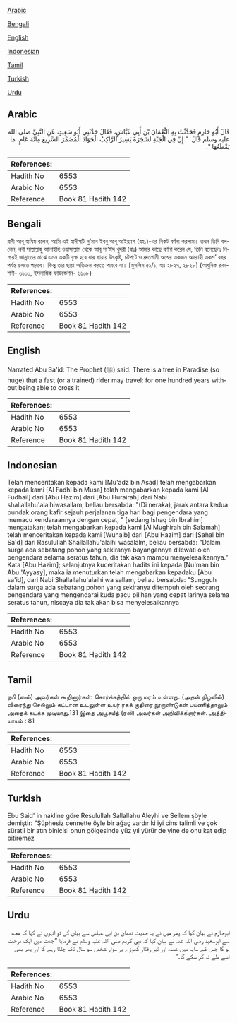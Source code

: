 [Arabic](#arabic)

[Bengali](#bengali)

[English](#english)

[Indonesian](#indonesian)

[Tamil](#tamil)

[Turkish](#turkish)

[Urdu](#urdu)

## Arabic


<div dir="rtl" lang="ar" style={{fontSize:'larger',backgroundColor:'#f8f9fa',padding:20}}>
قَالَ أَبُو حَازِمٍ فَحَدَّثْتُ بِهِ النُّعْمَانَ بْنَ أَبِي عَيَّاشٍ، فَقَالَ حَدَّثَنِي أَبُو سَعِيدٍ، عَنِ النَّبِيِّ صلى الله عليه وسلم قَالَ ‏ "‏ إِنَّ فِي الْجَنَّةِ لَشَجَرَةً يَسِيرُ الرَّاكِبُ الْجَوَادَ الْمُضَمَّرَ السَّرِيعَ مِائَةَ عَامٍ، مَا يَقْطَعُهَا ‏"‏‏.‏
</div>
<div style={{backgroundColor:'#f8f9fa',padding:20, marginBottom: 10}}><table> <thead> <tr> <th>References:</th> <th></th> </tr> </thead> <tbody><tr><td>Hadith No</td><td>6553</td></tr><tr><td>Arabic No</td><td>6553</td></tr><tr><td>Reference</td><td>Book 81 Hadith 142</td></tr></tbody></table></div>

## Bengali


<div dir="ltr" lang="bn" style={{fontSize:'larger',backgroundColor:'#f8f9fa',padding:20}}>
রাবী আবূ হাযিম বলেন, আমি এই হাদীসটি নু’মান ইবনু আবূ আইয়্যাশ (রহ.)-এর নিকট বর্ণনা করলাম। তখন তিনি বললেন, নবী সাল্লাল্লাহু আলাইহি ওয়াসাল্লাম থেকে আবূ সা‘ঈদ খুদরী (রাঃ) আমার কাছে বর্ণনা করেন যে, তিনি বলেছেনঃ নিশ্চয়ই জান্নাতের মাঝে এমন একটি বৃক্ষ হবে যার ছায়ায় উৎকৃষ্ট, চটপটে ও দ্রুতগামী অশ্বের একজন আরোহী একশ’ বছর পর্যন্ত চলতে পারবে। কিন্তু তার ছায়া অতিক্রম করতে পারবে না। [মুসলিম ৫১/১, হাঃ ২৮২৭, ২৮২৮] (আধুনিক প্রকাশনী- ৬১০০, ইসলামিক ফাউন্ডেশন- ৬১০৮)
</div>
<div style={{backgroundColor:'#f8f9fa',padding:20, marginBottom: 10}}><table> <thead> <tr> <th>References:</th> <th></th> </tr> </thead> <tbody><tr><td>Hadith No</td><td>6553</td></tr><tr><td>Arabic No</td><td>6553</td></tr><tr><td>Reference</td><td>Book 81 Hadith 142</td></tr></tbody></table></div>

## English


<div dir="ltr" lang="en" style={{fontSize:'larger',backgroundColor:'#f8f9fa',padding:20}}>
Narrated Abu Sa'id: The Prophet (ﷺ) said: There is a tree in Paradise (so huge) that a fast (or a trained) rider may travel: for one hundred years without being able to cross it
</div>
<div style={{backgroundColor:'#f8f9fa',padding:20, marginBottom: 10}}><table> <thead> <tr> <th>References:</th> <th></th> </tr> </thead> <tbody><tr><td>Hadith No</td><td>6553</td></tr><tr><td>Arabic No</td><td>6553</td></tr><tr><td>Reference</td><td>Book 81 Hadith 142</td></tr></tbody></table></div>

## Indonesian


<div dir="ltr" lang="id" style={{fontSize:'larger',backgroundColor:'#f8f9fa',padding:20}}>
Telah menceritakan kepada kami [Mu'adz bin Asad] telah mengabarkan kepada kami [Al Fadhl bin Musa] telah mengabarkan kepada kami [Al Fudhail] dari [Abu Hazim] dari [Abu Hurairah] dari Nabi shallallahu'alaihiwasallam, beliau bersabda: "(Di neraka), jarak antara kedua pundak orang kafir sejauh perjalanan tiga hari bagi pengendara yang memacu kendaraannya dengan cepat, " [sedang Ishaq bin Ibrahim] mengatakan; telah mengabarkan kepada kami [Al Mughirah bin Salamah] telah menceritakan kepada kami [Wuhaib] dari [Abu Hazim] dari [Sahal bin Sa'd] dari Rasulullah Shallallahu'alaihi wasalalm, beliau bersabda: "Dalam surga ada sebatang pohon yang sekiranya bayangannya dilewati oleh pengendara selama seratus tahun, dia tak akan mampu menyelesaikannya." Kata [Abu Hazim]; selanjutnya kuceritakan hadits ini kepada [Nu'man bin Abu 'Ayyasy], maka ia menuturkan telah mengabarkan kepadaku [Abu sa'id], dari Nabi Shallallahu'alaihi wa sallam, beliau bersabda: "Sungguh dalam surga ada sebatang pohon yang sekiranya ditempuh oleh seorang pengendara yang mengendarai kuda pacu pilihan yang cepat larinya selama seratus tahun, niscaya dia tak akan bisa menyelesaikannya
</div>
<div style={{backgroundColor:'#f8f9fa',padding:20, marginBottom: 10}}><table> <thead> <tr> <th>References:</th> <th></th> </tr> </thead> <tbody><tr><td>Hadith No</td><td>6553</td></tr><tr><td>Arabic No</td><td>6553</td></tr><tr><td>Reference</td><td>Book 81 Hadith 142</td></tr></tbody></table></div>

## Tamil


<div dir="ltr" lang="ta" style={{fontSize:'larger',backgroundColor:'#f8f9fa',padding:20}}>
நபி (ஸல்) அவர்கள் கூறினார்கள்: சொர்க்கத்தில் ஒரு மரம் உள்ளது. (அதன் நிழலில்) விரைந்து செல்லும் கட்டான உடலுள்ள உயர் ரகக் குதிரை நூறாண்டுகள் பயணித்தாலும் அதைக் கடக்க முடியாது.131 இதை அபூசயீத் (ரலி) அவர்கள் அறிவிக்கிறார்கள். அத்தியாயம் : 81
</div>
<div style={{backgroundColor:'#f8f9fa',padding:20, marginBottom: 10}}><table> <thead> <tr> <th>References:</th> <th></th> </tr> </thead> <tbody><tr><td>Hadith No</td><td>6553</td></tr><tr><td>Arabic No</td><td>6553</td></tr><tr><td>Reference</td><td>Book 81 Hadith 142</td></tr></tbody></table></div>

## Turkish


<div dir="ltr" lang="tr" style={{fontSize:'larger',backgroundColor:'#f8f9fa',padding:20}}>
Ebu Said' in nakline göre Resulullah Sallallahu Aleyhi ve Sellem şöyle demiştir: "Şüphesiz cennette öyle bir ağaç vardır ki iyi cins talimli ve çok süratli bir atın binicisi onun gölgesinde yüz yıl yürür de yine de onu kat edip bitiremez
</div>
<div style={{backgroundColor:'#f8f9fa',padding:20, marginBottom: 10}}><table> <thead> <tr> <th>References:</th> <th></th> </tr> </thead> <tbody><tr><td>Hadith No</td><td>6553</td></tr><tr><td>Arabic No</td><td>6553</td></tr><tr><td>Reference</td><td>Book 81 Hadith 142</td></tr></tbody></table></div>

## Urdu


<div dir="rtl" lang="ur" style={{fontSize:'larger',backgroundColor:'#f8f9fa',padding:20}}>
ابوحازم نے بیان کیا کہ پھر میں نے یہ حدیث نعمان بن ابی عیاش سے بیان کی تو انہوں نے کہا کہ مجھ سے ابوسعید رضی اللہ عنہ نے بیان کیا کہ نبی کریم صلی اللہ علیہ وسلم نے فرمایا ”جنت میں ایک درخت ہو گا جس کے سایہ میں عمدہ اور تیز رفتار گھوڑے پر سوار شخص سو سال تک چلتا رہے گا اور پھر بھی اسے طے نہ کر سکے گا۔“
</div>
<div style={{backgroundColor:'#f8f9fa',padding:20, marginBottom: 10}}><table> <thead> <tr> <th>References:</th> <th></th> </tr> </thead> <tbody><tr><td>Hadith No</td><td>6553</td></tr><tr><td>Arabic No</td><td>6553</td></tr><tr><td>Reference</td><td>Book 81 Hadith 142</td></tr></tbody></table></div>